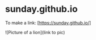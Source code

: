 # sunday.github.io

To make a link: 
[https://sunday.github.io/]

![Picture of a lion](link to pic)
